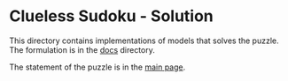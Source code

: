 # Clueless Sudoku - Solution

This directory contains implementations of models that solves the puzzle. 
The formulation is in the [docs](docs) directory.

The statement of the puzzle is in the [main page](../../puzzles).
